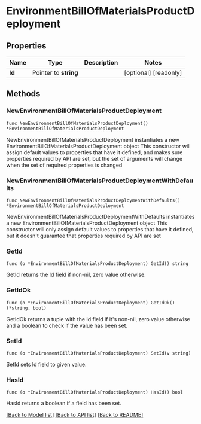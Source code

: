 # EnvironmentBillOfMaterialsProductDeployment

## Properties

Name | Type | Description | Notes
------------ | ------------- | ------------- | -------------
**Id** | Pointer to **string** |  | [optional] [readonly] 

## Methods

### NewEnvironmentBillOfMaterialsProductDeployment

`func NewEnvironmentBillOfMaterialsProductDeployment() *EnvironmentBillOfMaterialsProductDeployment`

NewEnvironmentBillOfMaterialsProductDeployment instantiates a new EnvironmentBillOfMaterialsProductDeployment object
This constructor will assign default values to properties that have it defined,
and makes sure properties required by API are set, but the set of arguments
will change when the set of required properties is changed

### NewEnvironmentBillOfMaterialsProductDeploymentWithDefaults

`func NewEnvironmentBillOfMaterialsProductDeploymentWithDefaults() *EnvironmentBillOfMaterialsProductDeployment`

NewEnvironmentBillOfMaterialsProductDeploymentWithDefaults instantiates a new EnvironmentBillOfMaterialsProductDeployment object
This constructor will only assign default values to properties that have it defined,
but it doesn't guarantee that properties required by API are set

### GetId

`func (o *EnvironmentBillOfMaterialsProductDeployment) GetId() string`

GetId returns the Id field if non-nil, zero value otherwise.

### GetIdOk

`func (o *EnvironmentBillOfMaterialsProductDeployment) GetIdOk() (*string, bool)`

GetIdOk returns a tuple with the Id field if it's non-nil, zero value otherwise
and a boolean to check if the value has been set.

### SetId

`func (o *EnvironmentBillOfMaterialsProductDeployment) SetId(v string)`

SetId sets Id field to given value.

### HasId

`func (o *EnvironmentBillOfMaterialsProductDeployment) HasId() bool`

HasId returns a boolean if a field has been set.


[[Back to Model list]](../README.md#documentation-for-models) [[Back to API list]](../README.md#documentation-for-api-endpoints) [[Back to README]](../README.md)


